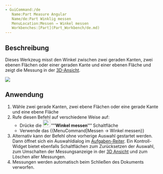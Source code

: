 ```yaml
---
- GuiCommand:/de
   Name:Part Measure Angular
   Name/de:Part Winklig messen
   MenuLocation:Messen → Winkel messen‏‎
   Workbenches:[Part](Part_Workbench/de.md)
---
```



</div>

## Beschreibung

Dieses Werkzeug misst den Winkel zwischen zwei geraden Kanten, zwei ebenen Flächen oder einer geraden Kante und einer ebenen Fläche und zeigt die Messung in der [3D-Ansicht](3D_view/de.md).

![](images/MeasureAngular1.PNG )

## Anwendung

1.  Wähle zwei gerade Kanten, zwei ebene Flächen oder eine gerade Kante und eine ebene Fläche
2.  Rufe diesen Befehl auf verschiedene Weise auf:
    -   Drücke die **<img src=images/Part_Measure_Angular.svg style="width:24px"> '''Winkel messen'''** Schaltfläche
    -   Verwende das {{MenuCommand|Messen → Winkel messen}}
3.  Alternativ kann der Befehl ohne vorherige Auswahl gestartet werden. Dann öffnet sich ein Auswahldialog im [Aufgaben-Reiter](Task_panel/de.md). Ein Kontroll-Widget bietet ebenfalls Schaltflächen zum Zurücksetzen der Auswahl, zum Umschalten der Messungsanzeige in der [3D Ansicht](3D_view/de.md) und zum Löschen aller Messungen.
4.  Messungen werden automatisch beim Schließen des Dokuments verworfen.








 
